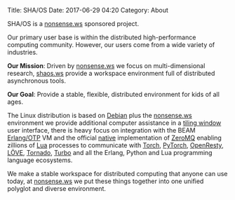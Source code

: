 Title: SHA/OS
Date: 2017-06-29 04:20
Category: About

SHA/OS is a [nonsense.ws](https://nonsense.ws) sponsored project. 

Our primary user base is within the distributed high-performance computing community. However, our users come from a wide variety of industries.

**Our Mission**: Driven by [nonsense.ws](https://nonsense.ws) we focus on multi-dimensional research, [shaos.ws](https://shaos.ws) provide a workspace environment full of distributed asynchronous tools.

**Our Goal**: Provide a stable, flexible, distributed environment for kids of all ages.

The Linux distribution is based on [Debian](https://www.debian.org/) plus the [nonsense.ws](https://nonsense.ws) environment we provide additional computer assistance in a [tiling window](https://i3wm.org/docs/) user interface, there is heavy focus on integration with the BEAM [Erlang/OTP](http://www.erlang.org/) VM and the official [native](https://github.com/zeromq/chumak) implementation of [ZeroMQ](http://zeromq.org) enabling zillions of [Lua](https://github.com/rvirding/luerl) processes to communicate with [Torch](http://torch.ch), [PyTorch](http://pytorch.org/), [OpenResty](http://openresty.org/), [LÖVE](https://love2d.org), [Tornado](http://www.tornadoweb.org/en/stable/), [Turbo](https://turbo.readthedocs.io/en/latest/) and all the Erlang, Python and Lua programming language ecosystems.

We make a stable workspace for distributed computing that anyone can use today, at [nonsense.ws](https://nonsense.ws) we put these things together into one unified polyglot and diverse environment.